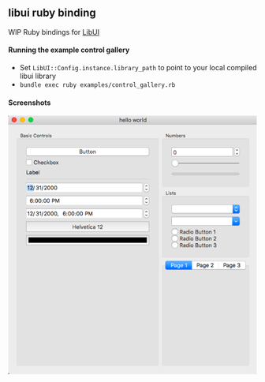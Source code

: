 ## libui ruby binding

WIP Ruby bindings for [LibUI](https://github.com/andlabs/libui)

#### Running the example control gallery
- Set `LibUI::Config.instance.library_path` to point to your local
compiled libui library
- `bundle exec ruby examples/control_gallery.rb`


#### Screenshots

![Control Gallery](/screenshot.png?raw=true)
